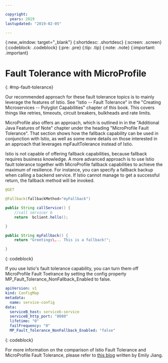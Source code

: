```yaml
---

copyright:
  years: 2019
lastupdated: "2019-02-05"

---
```


{:new_window: target="_blank"}
{:shortdesc: .shortdesc}
{:screen: .screen}
{:codeblock: .codeblock}
{:pre: .pre}
{:tip: .tip}
{:note: .note}
{:important: .important}

# Fault Tolerance with MicroProfile
{: #mp-fault-tolerance}

Our recommended approach for these fault tolerance topics is to mainly leverage the features of Istio. See "Istio -- Fault Tolerance" in the "Creating Microservices -- Polyglot Capabilities" chapter of this book. This covers things like retries, timeouts, circuit breakers, bulkheads and rate limits.

MicroProfile also offers an approach, which is outlined in in the "Additional Java Features of Note" chapter under the heading "MicroProfile Fault Tolerance". That section shows how the fallback capability can be used in conjunction with Istio, as well as some more details on those interested in an approach that leverages mpFaultTolerance instead of Istio.

Istio is not capable of offering fallback capabilities, because fallback requires business knowledge. A more advanced approach is to use Istio fault tolerance together with MicroProfile fallback capabilities to achieve the maximum of resilience. For instance, you can specify a fallback backup when calling a backend service. If Istio cannot manage to get a successful return, the fallback method will be invoked.

```java
@GET

@Fallback(fallbackMethod="myFallback")

public String callService() {
    //call servicer b
    return  bclient.hello();

}

public String myFallback() {
    return "Greetings\... This is a fallback!";

}
```
{: codeblock}

If you use Istio's fault tolerance capability, you can turn them off MicroProfile Fault Toelrance by setting the config property MP_Fault_Tolerance_NonFallback_Enabled to false.

```yaml
apiVersion: v1
kind: ConfigMap
metadata:
  name: service-config
data:
  serviceB_host: serviceb-service
  serviceB_http_port: "8080"
  lifetime: "0"
  failFrequency: "0"
  MP_Fault_Tolerance_NonFallback_Enabled: "false"
```
{: codeblock}

For more information on the comparison of Istio Fault Tolerance and MicroProfile Fault Tolerance, please refer to [this blog](https://www.eclipse.org/community/eclipse_newsletter/2018/september/MicroProfile_istio.php) written by Emily Jiang.
